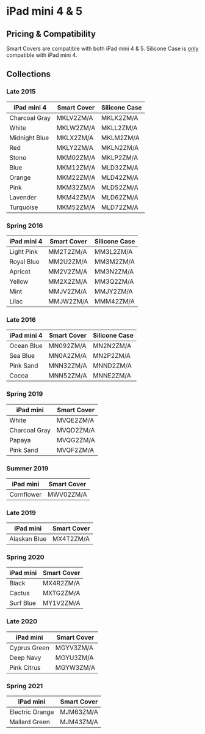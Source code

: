 # iPad mini 4 & 5

## Pricing & Compatibility

Smart Covers are compatible with both iPad mini 4 & 5. Silicone Case is [only](https://ebookfriendly.com/apple-ipad-mini-5-2019-cases-compatible-earlier-model/) compatible with iPad mini 4.

## Collections

### Late 2015

| iPad mini 4   | Smart Cover | Silicone Case |
| ------------- | ----------- | ------------- |
| Charcoal Gray | MKLV2ZM/A   | MKLK2ZM/A     |
| White         | MKLW2ZM/A   | MKLL2ZM/A     |
| Midnight Blue | MKLX2ZM/A   | MKLM2ZM/A     |
| Red           | MKLY2ZM/A   | MKLN2ZM/A     |
| Stone         | MKM02ZM/A   | MKLP2ZM/A     |
| Blue          | MKM12ZM/A   | MLD32ZM/A     |
| Orange        | MKM22ZM/A   | MLD42ZM/A     |
| Pink          | MKM32ZM/A   | MLD52ZM/A     |
| Lavender      | MKM42ZM/A   | MLD62ZM/A     |
| Turquoise     | MKM52ZM/A   | MLD72ZM/A     |

### Spring 2016

| iPad mini 4 | Smart Cover | Silicone Case |
| ----------- | ----------- | ------------- |
| Light Pink  | MM2T2ZM/A   | MM3L2ZM/A     |
| Royal Blue  | MM2U2ZM/A   | MM3M2ZM/A     |
| Apricot     | MM2V2ZM/A   | MM3N2ZM/A     |
| Yellow      | MM2X2ZM/A   | MM3Q2ZM/A     |
| Mint        | MMJV2ZM/A   | MMJY2ZM/A     |
| Lilac       | MMJW2ZM/A   | MMM42ZM/A     |

### Late 2016

| iPad mini 4 | Smart Cover | Silicone Case |
| ----------- | ----------- | ------------- |
| Ocean Blue  | MN092ZM/A   | MN2N2ZM/A     |
| Sea Blue    | MN0A2ZM/A   | MN2P2ZM/A     |
| Pink Sand   | MNN32ZM/A   | MNND2ZM/A     |
| Cocoa       | MNN52ZM/A   | MNNE2ZM/A     |

### Spring 2019

| iPad mini     | Smart Cover |
| ------------- | ----------- |
| White         | MVQE2ZM/A   |
| Charcoal Gray | MVQD2ZM/A   |
| Papaya        | MVQG2ZM/A   |
| Pink Sand     | MVQF2ZM/A   |

### Summer 2019

| iPad mini  | Smart Cover |
| ---------- | ----------- |
| Cornflower | MWV02ZM/A   |

### Late 2019

| iPad mini    | Smart Cover |
| ------------ | ----------- |
| Alaskan Blue | MX4T2ZM/A   |

### Spring 2020

| iPad mini | Smart Cover |
| --------- | ----------- |
| Black     | MX4R2ZM/A   |
| Cactus    | MXTG2ZM/A   |
| Surf Blue | MY1V2ZM/A   |

### Late 2020

| iPad mini    | Smart Cover |
| ------------ | ----------- |
| Cyprus Green | MGYV3ZM/A   |
| Deep Navy    | MGYU3ZM/A   |
| Pink Citrus  | MGYW3ZM/A   |

### Spring 2021

| iPad mini       | Smart Cover |
| --------------- | ----------- |
| Electric Orange | MJM63ZM/A   |
| Mallard Green   | MJM43ZM/A   |
